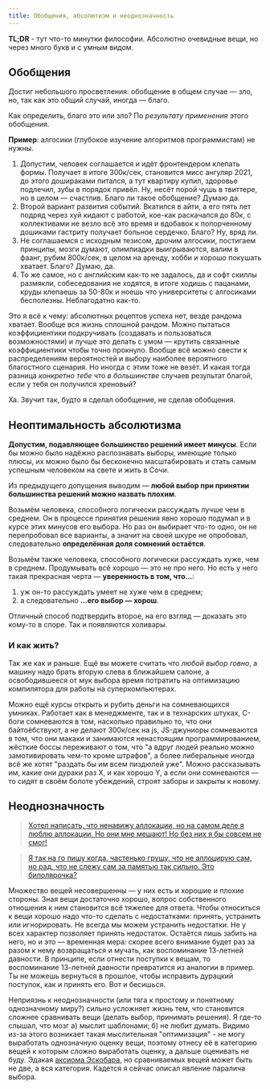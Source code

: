 ```yaml
---
title: Обобщения, абсолютизм и неоднозначность
---
```


**TL;DR** - тут что-то минутки философии. Абсолютно очевидные вещи, но через много букв и с умным видом.

## Обобщения

Достиг небольшого просветления: обобщение в общем случае — зло, но, так как это общий случай, иногда — благо.

Как определить, благо это или зло? По _результату применения_ этого обобщения.

**Пример**: алгосики (глубокое изучение алгоритмов программистам) не нужны.

1. Допустим, человек соглашается и идёт фронтендером клепать формы. Получает в итоге 300к/сек, становится мисс ангуляр 2021, до этого дошираками питался, а тут квартиру купил, здоровье подлечил, зубы в порядок привёл. Ну, несёт порой чушь в твиттере, но в целом — счастлив. Благо ли такое обобщение? Думаю да.
2. Второй вариант развития событий. Вкатился в айти, а его пять лет подряд через хуй кидают с работой, кое-как раскачался до 80к, с коллективами не везло всё это время и вдобавок к попорченному дошиками гастриту получает больное сердечко. Благо? Ну, вряд ли.
3. Не соглашаемся с исходным тезисом, дрочим алгосики, постигаем принципы, мозги думают, олимпиадки выигрываются, валим в фаанг, рубим 800к/сек, в целом на аренду, хобби и хорошо покушать хватает. Благо? Думаю, да.
4. То же самое, но с английским как-то не задалось, да и софт скиллы размякли, собеседования не ходятся, в итоге ходишь с пацанами, круды клепаешь за 50-80к и ноешь что университеты с алгосиками бесполезны. Неблагодатно как-то.

Это я всё к чему: абсолютных рецептов успеха нет, везде рандома хватает. Вообще вся жизнь сплошной рандом. Можно пытаться коэффициентики подкручивать (создавать и пользоваться возможностями) и лучше это делать с умом — крутить связанные коэффициентики чтобы точно прокнуло. Вообще всё можно свести к распределениям вероятностей и выбору наиболее вероятного благостного сценария. Но иногда с этим тоже не везёт. И какая тогда разница _конкретно тебе_ что _в большинстве_ случаев результат благой, если у тебя он получился хреновый?

Ха. Звучит так, будто я сделал обобщение, не сделав обобщения.

## Неоптимальность абсолютизма

**Допустим, подавляющее большинство решений имеет минусы**. Если бы можно было надёжно распознавать выборы, имеющие только плюсы, их можно было бы бесконечно масштабировать и стать самым успешным человеком на свете и жить в Сочи.

Из предыдущего допущения выводим — **любой выбор при принятии большинства решений можно назвать плохим**.

Возьмём человека, способного логически рассуждать лучше чем в среднем. Он в процессе принятия решения явно хорошо подумал и в курсе этих минусов его выбора. Но раз он выбирает что-то одно, он не перепробовал все варианты, а значит на своей шкуре не опробовал, следовательно **определённая доля сомнений остаётся**.

Возьмём также человека, способного логически рассуждать хуже, чем в среднем. Продумывать всё хорошо — это не про него. Но есть у него такая прекрасная черта — **уверенность в том, что…**:

1. уж он-то рассуждать умеет не хуже чем в среднем;
2. а следовательно **…его выбор — хорош**.

Отличный способ подтвердить второе, на его взгляд — доказать это кому-то в споре. Так и появляются холивары.

### И как жить?

Так же как и раньше. Ещё вы можете считать что _любой выбор говно_, а машину надо брать вторую слева в ближайшем салоне, а освободившееся от мук выбора время потратить на оптимизацию компилятора для работы на суперкомпьютерах.

Можно ещё курсы открыть и рубить деньги на сомневающихся умниках. Работает как в менеджменте, так и в технарских штуках, C-боги сомневаются в том, насколько правильно то, что они байтоёбствуют, а не делают 300к/сек на js, JS-джуниоры сомневаются в том, что они макаки и занимаются ненастоящим программированием, жёсткие боссы переживают о том, что "а вдруг людей реально можно замотивировать чем-то кроме штрафов", а более либеральные иногда всё же хотят "раздать бы им всем пиздюлей уже". Можно рассказывать им, какие они дураки раз X, и как хорошо Y, а если они сомневаются — то сидят в своём болоте убеждений, строят заборы и закрыты к новому.

## Неоднозначность

> [Хотел написать, что ненавижу аллокации, но на самом деле я люблю аллокации. Но они мне мешают! Но без них я бы совсем не смог!](https://twitter.com/0xfe0d/status/1420000160034197506)

> [Я так на го пишу когда, частенько грущу, что не аллоцирую сам, но рад, что не слежу сам за памятью так сильно. Это биполярочка?](https://twitter.com/Blindbillyjoe/status/1420001134127861760)

Множество вещей несовершенны — у них есть и хорошие и плохие стороны. Зная вещи достаточно хорошо, вопрос собственного отношения к ним становится всё тяжелее для ответа. Чтобы относиться к вещи хорошо надо что-то сделать с недостатками: принять, устранить или игнорировать. Не всегда мы можем устранить недостатки. Не у всех характер позволяет принять недостаток. Остаётся лишь забить на него, но и это — временная мера: скорее всего внимание будет раз за разом к нему возвращаться и мучать, как воспоминание 13-летней давности. В принципе, если отнести поступки к вещам, то воспоминание 13-летней давности превратится из аналогии в пример. Ты не можешь вернуться в прошлое, чтобы исправить дурацкий поступок, как и принять его. Вот и бесишься.

Неприязнь к неоднозначности (или тяга к простому и понятному однозначному миру?) сильно усложняет жизнь тем, что становится сложнее сравнивать вещи (делать выбор, принимать решения). Я где-то слышал, что мозг а) мыслит шаблонами; б) не любит думать. Видимо из-за этого возникает такая мыслительная "оптимизация" - не могу выработать однозначную оценку вещи, поэтому отнесу её в категорию вещей к которым сложно выработать оценку, а дальше оценивать не буду. Эдакая [аксиома Эскобара](https://absurdopedia.wiki/Аксиома_Эскобара), но сравниваемых вещей может быть не две, а вся категория. Кадется я сейчас описал явление паралича выбора.
